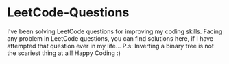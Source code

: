 # LeetCode-Questions
I've been solving LeetCode questions for improving my coding skills. Facing any problem in LeetCode questions, you can find solutions here, if I have attempted that question ever in my life...
P.s: Inverting a binary tree is not the scariest thing at all!
Happy Coding :)
